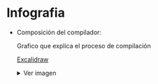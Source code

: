 # Infografia

- Composición del compilador:

    Grafico que explica el proceso de compilación

    [Excalidraw](https://excalidraw.com/#json=CKNXUtoKdrgx346-kx_4Z,ogGM-KHzUYychv3vkPv1Vg)

    <details>
    <summary>Ver imagen</summary>

    ![ProcesoDeCompilacion](./ProcesoDeCompilacion.png)

    </details>
